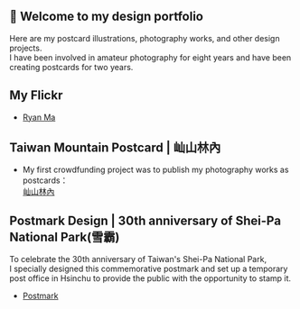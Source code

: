 ## 🎨 Welcome to my design portfolio

Here are my postcard illustrations, photography works, and other design projects.<br>
I have been involved in amateur photography for eight years and have been creating postcards for two years.<br>

## My Flickr

- [Ryan Ma](https://www.flickr.com/photos/ryanma1997/)<br>

## Taiwan Mountain Postcard | 屾山林內<br>
- My first crowdfunding project was to publish my photography works as postcards：<br>
[屾山林內](https://www.zeczec.com/projects/mtpostcard)

## Postmark Design | 30th anniversary of Shei-Pa National Park(雪霸)<br>
To celebrate the 30th anniversary of Taiwan's Shei-Pa National Park,<br>
I specially designed this commemorative postmark and set up a temporary post office in Hsinchu to provide the public with the opportunity to stamp it.<br>
- [Postmark](https://www.post.gov.tw/post/internet/Philately/sz_stampmark_dtl.jsp?temp_sn=12444&ID=507)
